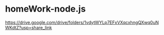 # homeWork-node.js
https://drive.google.com/drive/folders/1vdytWYLp7EFxVXqcxhngQXwq0uNWKdtZ?usp=share_link